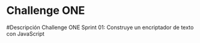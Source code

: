 # Challenge ONE

#Descripción
Challenge ONE Sprint 01: Construye un encriptador de texto con JavaScript

